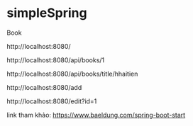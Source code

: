 # simpleSpring
Book

http://localhost:8080/

http://localhost:8080/api/books/1

http://localhost:8080/api/books/title/hhaitien

http://localhost:8080/add

http://localhost:8080/edit?id=1

link tham khảo:
https://www.baeldung.com/spring-boot-start
